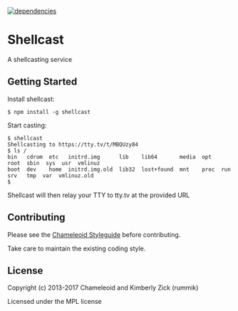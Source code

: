 [![dependencies][]][Gemnasium]

Shellcast
=========
A shellcasting service

[builds]: http://img.shields.io/travis-ci/chameleoid/shellcast.svg "Build Status"
[Travis]: https://travis-ci.org/chameleoid/shellcast
[dependencies]: https://img.shields.io/gemnasium/chameleoid/shellcast.png "Dependency Status"
[Gemnasium]: https://gemnasium.com/chameleoid/shellcast


## Getting Started

Install shellcast:
```
$ npm install -g shellcast
```

Start casting:
```
$ shellcast
Shellcasting to https://tty.tv/t/MBQUzy84
$ ls /
bin   cdrom  etc   initrd.img      lib    lib64       media  opt   root  sbin  sys  usr  vmlinuz
boot  dev    home  initrd.img.old  lib32  lost+found  mnt    proc  run   srv   tmp  var  vmlinuz.old
$
```

Shellcast will then relay your TTY to tty.tv at the provided URL


## Contributing
Please see the [Chameleoid Styleguide][] before contributing.

Take care to maintain the existing coding style.

[Chameleoid Styleguide]: https://github.com/chameleoid/style


## License
Copyright (c) 2013-2017 Chameleoid and Kimberly Zick (rummik)

Licensed under the MPL license
